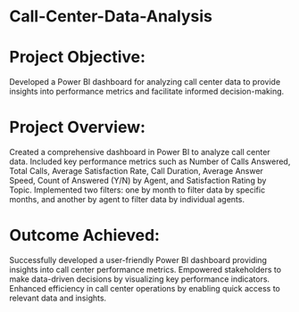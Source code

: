 # Call-Center-Data-Analysis

# Project Objective:
Developed a Power BI dashboard for analyzing call center data to provide insights into performance metrics and facilitate informed decision-making.

# Project Overview:
  Created a comprehensive dashboard in Power BI to analyze call center data.
  Included key performance metrics such as Number of Calls Answered, Total Calls, Average Satisfaction Rate, Call Duration, Average Answer Speed, Count of Answered (Y/N) by Agent, and Satisfaction Rating by Topic.    Implemented two filters: one by month to filter data by specific months, and another by agent to filter data by individual agents.

# Outcome Achieved:
  Successfully developed a user-friendly Power BI dashboard providing insights into call center performance metrics.
  Empowered stakeholders to make data-driven decisions by visualizing key performance indicators.
  Enhanced efficiency in call center operations by enabling quick access to relevant data and insights.
